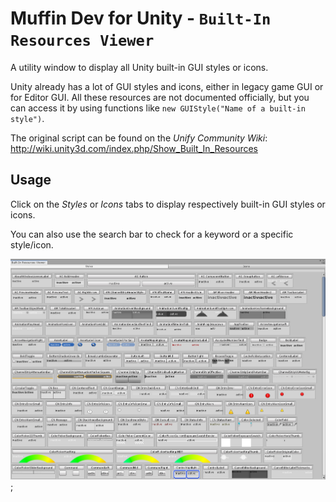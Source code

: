# Muffin Dev for Unity - `Built-In Resources Viewer`

A utility window to display all Unity built-in GUI styles or icons.

Unity already has a lot of GUI styles and icons, either in legacy game GUI or for Editor GUI. All these resources are not documented officially, but you can access it by using functions like `new GUIStyle("Name of a built-in style")`.

The original script can be found on the *Unify Community Wiki*: http://wiki.unity3d.com/index.php/Show_Built_In_Resources

## Usage

Click on the *Styles* or *Icons* tabs to display respectively built-in GUI styles or icons.

You can also use the search bar to check for a keyword or a specific style/icon.

![Screenshot of the *Built-In Resources Viewer*](./Images/built-in-resources-viewer.png);